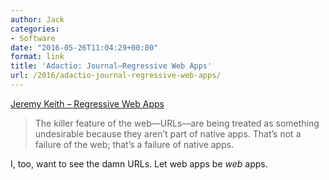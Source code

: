 ```yaml
---
author: Jack
categories:
- Software
date: "2016-05-26T11:04:29+00:00"
format: link
title: 'Adactio: Journal—Regressive Web Apps'
url: /2016/adactio-journal-regressive-web-apps/
---
```


[Jeremy Keith &#8211; Regressive Web Apps][1]

> The killer feature of the web—URLs—are being treated as something undesirable because they aren’t part of native apps. That’s not a failure of the web; that’s a failure of native apps.

I, too, want to see the damn URLs. Let web apps be _web_ apps.

 [1]: https://adactio.com/journal/10708
